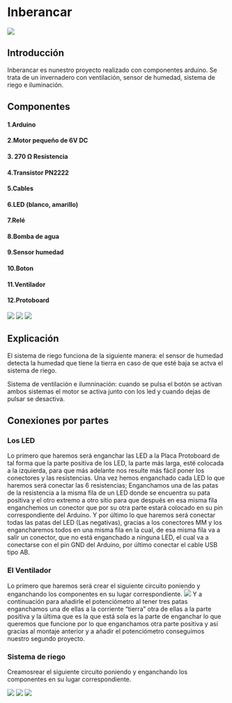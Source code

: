 # Inberancar
![](foto4.jpg)
## Introducción
Inberancar es nunestro proyecto realizado con componentes arduino. Se trata de un invernadero con ventilación, sensor de humedad, sistema de riego e iluminación.

## Componentes
#### 1.Arduino
#### 2.Motor pequeño de 6V DC
#### 3. 270 Ω Resistencia
#### 4.Transistor PN2222
#### 5.Cables
#### 6.LED (blanco, amarillo)
#### 7.Relé
#### 8.Bomba de agua
#### 9.Sensor humedad
#### 10.Boton
#### 11.Ventilador
#### 12.Protoboard

![](foto1.jpg)
![](foto2.jpg)
![](foto3.jpg)


## Explicación
El sistema de riego funciona de la siguiente manera: el sensor de humedad detecta la humedad que tiene la tierra en caso de que esté baja se actva el sistema de riego.


Sistema de ventilación e ilumninación: cuando se pulsa el botón se activan ambos sistemas el motor se activa junto con los led y cuando dejas de pulsar se desactiva.

## Conexiones por partes
### Los LED
Lo primero que haremos será enganchar las LED a la Placa Protoboard de tal forma
que la parte positiva de los LED, la parte más larga, esté colocada a la izquierda,
para que más adelante nos resulte más fácil poner los conectores y las
resistencias. Una vez hemos enganchado cada LED lo que haremos será conectar
las 6 resistencias; Enganchamos una de las patas de la resistencia a la misma fila
de un LED donde se encuentra su pata positiva y el otro extremo a otro sitio para
que después en esa misma fila enganchemos un conector que por su otra parte
estará colocado en su pin correspondiente del Arduino. Y por último lo que
haremos será conectar todas las patas del LED (Las negativas), gracias a los
conectores MM y los engancharemos todos en una misma fila en la cual, de esa
misma fila va a salir un conector, que no está enganchado a ninguna LED, el cual va
a conectarse con el pin GND del Arduino, por último conectar el cable USB tipo AB.
### El Ventilador
Lo primero que haremos será crear el siguiente circuito poniendo y enganchando
los componentes en su lugar correspondiente.
![](foto7.jpg)
Y a continuación para añadirle el potenciómetro al tener tres patas enganchamos
una de ellas a la corriente “tierra” otra de ellas a la parte positiva y la última que
es la que está sola es la parte de enganchar lo que queremos que funcione por lo
que enganchamos otra parte positiva y así gracias al montaje anterior y a añadir el
potenciómetro conseguimos nuestro segundo proyecto.
### Sistema de riego
Creamosrear el siguiente circuito poniendo y enganchando
los componentes en su lugar correspondiente.

![](foto6.jpg)
![](foto6.jpg)
![](foto5.jpg)
